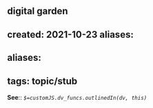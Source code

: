 digital garden
---
created: 2021-10-23
aliases:
- 
aliases:
- 
tags: topic/stub
---

**See**::
*`$=customJS.dv_funcs.outlinedIn(dv, this)`*